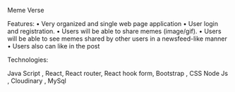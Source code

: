 Meme Verse


Features:
• Very organized and single web page application
• User login and registration. 
• Users will be able to share memes (image/gif).
• Users will be able to see memes shared by other users in a newsfeed-like manner
• Users also can like in the post

Technologies:

 Java Script , React, React router, React hook form,  Bootstrap , CSS 
Node Js , Cloudinary  , MySql
